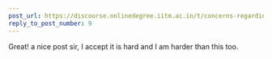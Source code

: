 ```yaml
---
post_url: https://discourse.onlinedegree.iitm.ac.in/t/concerns-regarding-tds-course-difficulty-and-grading-fairness/168476/14
reply_to_post_number: 9
---
```

Great! a nice post sir, I accept it is hard and I am harder than this too.